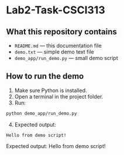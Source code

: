 # Lab2-Task-CSCI313

## What this repository contains

- `README.md` — this documentation file  
- `demo.txt` — simple demo text file  
- `demo_app/run_demo.py` — small demo script

## How to run the demo

1. Make sure Python is installed.
2. Open a terminal in the project folder.
3. Run:

```bash
python demo_app/run_demo.py
```

4. Expected output:

```
Hello from demo script!
```
Expected output: Hello from demo script!
